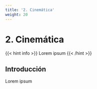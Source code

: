 ```yaml
---
title: '2. Cinemática'
weight: 20
---
```


# 2. Cinemática
{{< hint info >}}
Lorem ipsum
{{< /hint >}}

## Introducción

Lorem ipsum